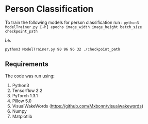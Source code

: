 # Person Classification

To train the following models for person classification run :
`python3 ModelTrainer.py [-h] epochs image_width image_height batch_size checkpoint_path`

i.e.

`python3 ModelTrainer.py 90 96 96 32 ./checkpoint_path`

## Requirements
The code was run using: 
1. Python3
2. Tensorflow 2.2
3. PyTorch 1.3.1
4. Pillow 5.0
5. VisualWakeWords (https://github.com/Mxbonn/visualwakewords)
6. Numpy
7. Matplotlib
